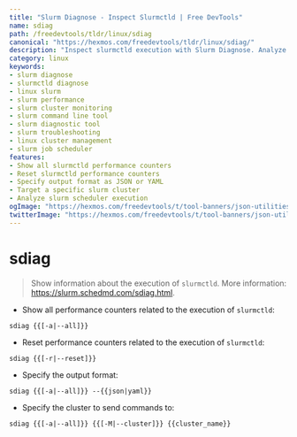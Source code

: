 ```yaml
---
title: "Slurm Diagnose - Inspect Slurmctld | Free DevTools"
name: sdiag
path: /freedevtools/tldr/linux/sdiag
canonical: "https://hexmos.com/freedevtools/tldr/linux/sdiag/"
description: "Inspect slurmctld execution with Slurm Diagnose. Analyze performance counters, reset metrics, and format output. Free online tool, no registration required."
category: linux
keywords:
- slurm diagnose
- slurmctld diagnose
- linux slurm
- slurm performance
- slurm cluster monitoring
- slurm command line tool
- slurm diagnostic tool
- slurm troubleshooting
- linux cluster management
- slurm job scheduler
features:
- Show all slurmctld performance counters
- Reset slurmctld performance counters
- Specify output format as JSON or YAML
- Target a specific slurm cluster
- Analyze slurm scheduler execution
ogImage: "https://hexmos.com/freedevtools/t/tool-banners/json-utilities-banner.png"
twitterImage: "https://hexmos.com/freedevtools/t/tool-banners/json-utilities-banner.png"
---
```


# sdiag

> Show information about the execution of `slurmctld`.
> More information: <https://slurm.schedmd.com/sdiag.html>.

- Show all performance counters related to the execution of `slurmctld`:

`sdiag {{[-a|--all]}}`

- Reset performance counters related to the execution of `slurmctld`:

`sdiag {{[-r|--reset]}}`

- Specify the output format:

`sdiag {{[-a|--all]}} --{{json|yaml}}`

- Specify the cluster to send commands to:

`sdiag {{[-a|--all]}} {{[-M|--cluster]}} {{cluster_name}}`
